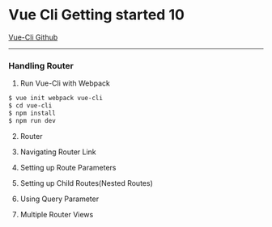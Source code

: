 # Vue Cli Getting started 10

[Vue-Cli Github](https://github.com/vuejs/vue-cli)

---
### Handling Router

1. Run Vue-Cli with Webpack
```bash
$ vue init webpack vue-cli
$ cd vue-cli
$ npm install
$ npm run dev
```

2. Router

3. Navigating Router Link

4. Setting up Route Parameters

5. Setting up Child Routes(Nested Routes)

6. Using Query Parameter

7. Multiple Router Views